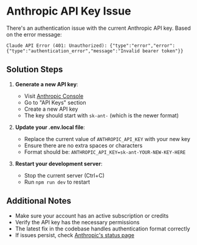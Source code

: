 # Anthropic API Key Issue

There's an authentication issue with the current Anthropic API key. Based on the error message: 

```
Claude API Error (401: Unauthorized): {"type":"error","error":{"type":"authentication_error","message":"Invalid bearer token"}}
```

## Solution Steps

1. **Generate a new API key**:
   - Visit [Anthropic Console](https://console.anthropic.com/)
   - Go to "API Keys" section
   - Create a new API key
   - The key should start with `sk-ant-` (which is the newer format)

2. **Update your .env.local file**:
   - Replace the current value of `ANTHROPIC_API_KEY` with your new key
   - Ensure there are no extra spaces or characters
   - Format should be: `ANTHROPIC_API_KEY=sk-ant-YOUR-NEW-KEY-HERE`

3. **Restart your development server**:
   - Stop the current server (Ctrl+C)
   - Run `npm run dev` to restart

## Additional Notes

- Make sure your account has an active subscription or credits
- Verify the API key has the necessary permissions
- The latest fix in the codebase handles authentication format correctly
- If issues persist, check [Anthropic's status page](https://status.anthropic.com/) 